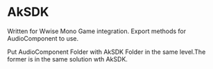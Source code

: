 # AkSDK
<p>Written for Wwise Mono Game integration. Export methods for AudioComponent to use.</p>
<p>Put AudioComponent Folder with AkSDK Folder in the same level.The former is in the same solution wth AkSDK.</p>
